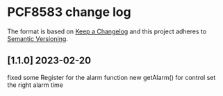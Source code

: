 # PCF8583 change log

The format is based on [Keep a Changelog](http://keepachangelog.com/)
and this project adheres to [Semantic Versioning](http://semver.org/).

## [1.1.0] 2023-02-20
fixed some Register for the alarm function
new getAlarm() for control set the right alarm time
